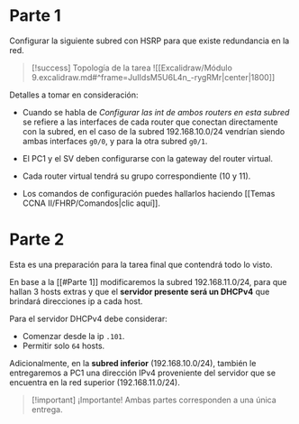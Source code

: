 # Parte 1

Configurar la siguiente subred con HSRP para que existe redundancia en la red.

> [!success] Topología de la tarea
> ![[Excalidraw/Módulo 9.excalidraw.md#^frame=JuIIdsM5U6L4n_-rygRMr|center|1800]]

Detalles a tomar en consideración:

- Cuando se habla de *Configurar las int de ambos routers en esta subred* se refiere a las interfaces de cada router que conectan directamente con la subred, en el caso de la subred 192.168.10.0/24 vendrían siendo ambas interfaces `g0/0`, y para la otra subred `g0/1`.
	
- El PC1 y el SV deben configurarse con la gateway del router virtual.
	
- Cada router virtual tendrá su grupo correspondiente (10 y 11).

- Los comandos de configuración puedes hallarlos haciendo [[Temas CCNA II/FHRP/Comandos|clic aquí]].

# Parte 2

Esta es una preparación para la tarea final que contendrá todo lo visto.

En base a la [[#Parte 1]] modificaremos la subred 192.168.11.0/24, para que hallan 3 hosts extras y que el **servidor presente será un DHCPv4** que brindará direcciones ip a cada host.

Para el servidor DHCPv4 debe considerar:
- Comenzar desde la ip `.101`.
- Permitir solo `64` hosts.

Adicionalmente, en la **subred inferior** (192.168.10.0/24), también le entregaremos a PC1 una dirección IPv4 proveniente del servidor que se encuentra en la red superior (192.168.11.0/24).

> [!important] ¡Importante!
> Ambas partes corresponden a una única entrega.
